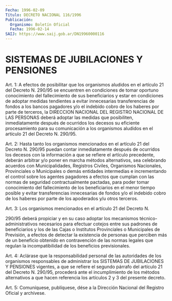 ```yaml
---
Fecha: 1996-02-09
Título: DECRETO NACIONAL 116/1996
Publicación:
  Organismo: Boletín Oficial
  Fecha: 1996-02-14
SAIJ: https://www.saij.gob.ar/DN19960000116
---
```

# SISTEMAS DE JUBILACIONES Y PENSIONES

<a id="1"></a>
Art. 1: A efectos  de  posibilitar que los organismos aludidos en el artículo 21 del Decreto N. 290/95 se encuentren en condiciones de tomar oportuno conocimiento del fallecimiento de sus beneficiarios y estar en condiciones  de adoptar medidas tendientes a  evitar  innecesarias  transferencias  de  fondos  a  los  bancos pagadores  y/o  el  indebido  cobro  de los haberes  por  parte  de terceros,  la  DIRECCION  NACIONAL  DEL REGISTRO  NACIONAL  DE  LAS PERSONAS deberá adoptar las medidas que posibiliten, inmediatamente después de ocurridos los decesos su eficiente procesamiento para su comunicación  a  los organismos aludidos  en  el  artículo  21  del Decreto N. 290/95.

<a id="2"></a>
Art. 2: Hasta tanto  los  organismos mencionados en el artículo 21 del  Decreto  N. 290/95 puedan  contar  inmediatamente  después  de ocurridos los decesos  con  la  información  a  que  se  refiere el artículo  precedente, deberán arbitrar y/o poner en marcha  métodos alternativos,    sea    celebrando  acuerdos  con  Municipalidades, Registros Civiles, Organismos Nacionales, Provinciales o Municipales  o  demás  entidades  intermedias  e  incrementando  el control sobre los agentes  pagadores  a efectos que cumplan con las normas  de seguridad contractualmente pactadas,  para  poder  tomar conocimiento  del  fallecimiento  de  los beneficiarios en el menor tiempo posible y evitar transferencias  innecesarias  de fondos y/o el  indebido  cobro de los haberes por parte de los apoderados  y/u otros terceros.

<a id="3"></a>
Art. 3: Los organismos mencionados en el artículo 21 del Decreto N.

290/95 deberá propiciar y en su caso adoptar los mecanismos técnico- administrativos necesarios para efectuar cotejos entre sus padrones de beneficiarios  y  los  de  las Cajas o Institutos Provinciales o Municipales de Previsión, a efectos  de  detectar  la existencia de personas que perciben más de un beneficio obtenido en contravención de  las  normas  legales  que  regulan la incompatibilidad  de  los beneficios previsionales.

<a id="4"></a>
Art. 4: Aclárase que la responsabilidad personal de las autoridades  de  los  organismos responsables  de  administrar  los SISTEMAS DE JUBILACIONES  Y PENSIONES vigentes, a que se refiere el segundo párrafo del artículo  21  del  Decreto  N. 290/95, procederá ante  el  incumplimiento de los métodos alternativos  a  que  hacen referencia los artículos 2 y 3 del presente decreto.

<a id="5"></a>
Art. 5: Comuníquese,  publíquese, dése a la Dirección Nacional del Registro Oficial y archívese.